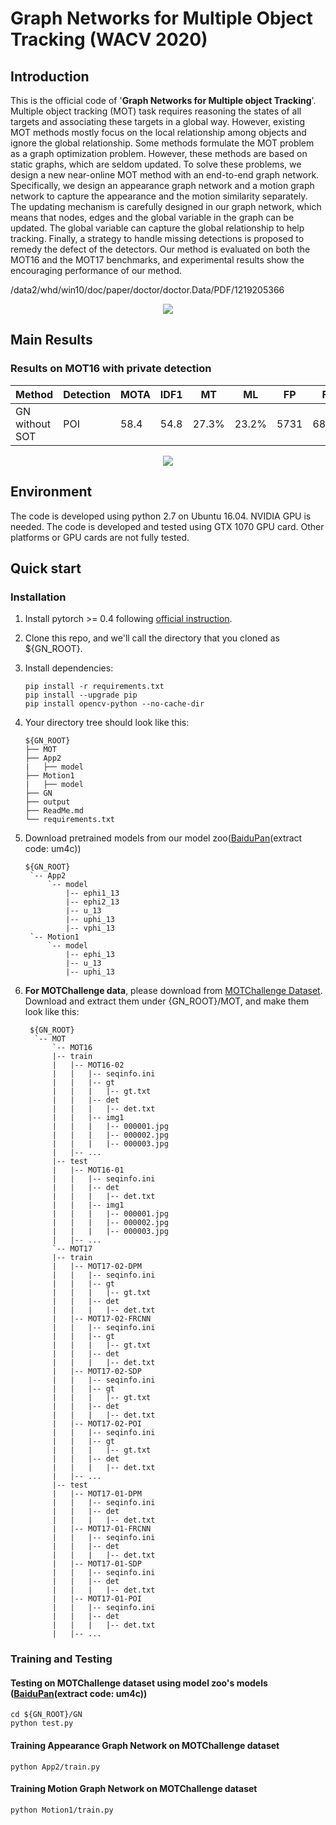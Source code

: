 # Graph Networks for Multiple Object Tracking (WACV 2020)

## Introduction
This is the official code of '**Graph Networks for Multiple object Tracking**'.
Multiple object tracking (MOT) task requires reasoning the states of all targets and associating these targets in a global way. However, existing MOT methods mostly focus on the local relationship among objects and ignore the global relationship. Some methods formulate the MOT problem as a graph optimization problem. However, these methods are based on static graphs, which are seldom updated. To solve these problems, we design a new near-online MOT method with an end-to-end graph network. Specifically, we design an appearance graph network and a motion graph network to capture the appearance and the motion similarity separately. The updating mechanism is carefully designed in our graph network, which means that nodes, edges and the global variable in the graph can be updated. The global variable can capture the global relationship to help tracking. Finally, a strategy to handle missing detections is proposed to remedy the defect of the detectors. Our method is evaluated on both the MOT16 and the MOT17 benchmarks, and experimental results show the encouraging performance of our method.

/data2/whd/win10/doc/paper/doctor/doctor.Data/PDF/1219205366

<p align='center'>
    <img src="/Pic/Pipeline.png">
</p>


## Main Results
### Results on MOT16 with private detection

| Method             | Detection | MOTA | IDF1 | MT |   ML | FP | FN | IDs | FM |
|--------------------|----------|------------|---------|--------|-------|-------|--------|--------|--------| 
| GN without SOT        | POI  | 58.4      |  54.8  | 27.3%   | 23.2%  | 5731  |  68630  |  1454  |  1730  |

<p align='center'>
    <img src="/Pic/mot.gif">
</p>

## Environment
The code is developed using python 2.7 on Ubuntu 16.04. NVIDIA GPU is needed. The code is developed and tested using GTX 1070 GPU card. Other platforms or GPU cards are not fully tested.

## Quick start
### Installation
1. Install pytorch >= 0.4 following [official instruction](https://pytorch.org/).
2. Clone this repo, and we'll call the directory that you cloned as ${GN_ROOT}.
3. Install dependencies:
   ```
   pip install -r requirements.txt
   pip install --upgrade pip
   pip install opencv-python --no-cache-dir
   ```
4. Your directory tree should look like this:

   ```
   ${GN_ROOT}
   ├── MOT
   ├── App2
   |   ├── model
   ├── Motion1
   |   ├── model
   ├── GN
   ├── output
   ├── ReadMe.md
   └── requirements.txt
   ```
5. Download pretrained models from our model zoo([BaiduPan](https://pan.baidu.com/s/1QlYAd-wi5IdnJCoBc4tr3g)(extract code: um4c))
   ```
   ${GN_ROOT}
    `-- App2
        `-- model
            |-- ephi1_13
            |-- ephi2_13
            |-- u_13
            |-- uphi_13
            |-- vphi_13
    `-- Motion1
        `-- model
            |-- ephi_13
            |-- u_13
            |-- uphi_13

   ```
6. **For MOTChallenge data**, please download from [MOTChallenge Dataset](https://motchallenge.net).
Download and extract them under {GN_ROOT}/MOT, and make them look like this:
   ```
	${GN_ROOT}
	 `-- MOT
	     `-- MOT16
		 |-- train
		 |   |-- MOT16-02
		 |   |   |-- seqinfo.ini
		 |   |   |-- gt
		 |   |   |   |-- gt.txt
		 |   |   |-- det
		 |   |   |   |-- det.txt
		 |   |   |-- img1
		 |   |   |   |-- 000001.jpg
		 |   |   |   |-- 000002.jpg
		 |   |   |   |-- 000003.jpg
		 |   |-- ...
		 |-- test
		 |   |-- MOT16-01
		 |   |   |-- seqinfo.ini
		 |   |   |-- det
		 |   |   |   |-- det.txt
		 |   |   |-- img1
		 |   |   |   |-- 000001.jpg
		 |   |   |   |-- 000002.jpg
		 |   |   |   |-- 000003.jpg
		 |   |-- ...
	     `-- MOT17
		 |-- train
		 |   |-- MOT17-02-DPM
		 |   |   |-- seqinfo.ini
		 |   |   |-- gt
		 |   |   |   |-- gt.txt
		 |   |   |-- det
		 |   |   |   |-- det.txt
		 |   |-- MOT17-02-FRCNN
		 |   |   |-- seqinfo.ini
		 |   |   |-- gt
		 |   |   |   |-- gt.txt
		 |   |   |-- det
		 |   |   |   |-- det.txt
		 |   |-- MOT17-02-SDP
		 |   |   |-- seqinfo.ini
		 |   |   |-- gt
		 |   |   |   |-- gt.txt
		 |   |   |-- det
		 |   |   |   |-- det.txt
		 |   |-- MOT17-02-POI
		 |   |   |-- seqinfo.ini
		 |   |   |-- gt
		 |   |   |   |-- gt.txt
		 |   |   |-- det
		 |   |   |   |-- det.txt
		 |   |-- ...
		 |-- test
		 |   |-- MOT17-01-DPM
		 |   |   |-- seqinfo.ini
		 |   |   |-- det
		 |   |   |   |-- det.txt
		 |   |-- MOT17-01-FRCNN
		 |   |   |-- seqinfo.ini
		 |   |   |-- det
		 |   |   |   |-- det.txt
		 |   |-- MOT17-01-SDP
		 |   |   |-- seqinfo.ini
		 |   |   |-- det
		 |   |   |   |-- det.txt
		 |   |-- MOT17-01-POI
		 |   |   |-- seqinfo.ini
		 |   |   |-- det
		 |   |   |   |-- det.txt
		 |   |-- ...
   ```

### Training and Testing

#### Testing on MOTChallenge dataset using model zoo's models ([BaiduPan](https://pan.baidu.com/s/1QlYAd-wi5IdnJCoBc4tr3g)(extract code: um4c))

```
cd ${GN_ROOT}/GN
python test.py
```

#### Training Appearance Graph Network on MOTChallenge dataset

```
python App2/train.py
```
#### Training Motion Graph Network on MOTChallenge dataset

```
python Motion1/train.py
```
